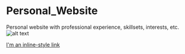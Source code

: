 # Personal_Website

Personal website with professional experience, skillsets, interests, etc.
![alt text](https://github.com/chrisholyoake/personal_website_about/blob/master/personal_website.png "Chris Holyoake's Personal Website")

[I'm an inline-style link](https://www.google.com)
